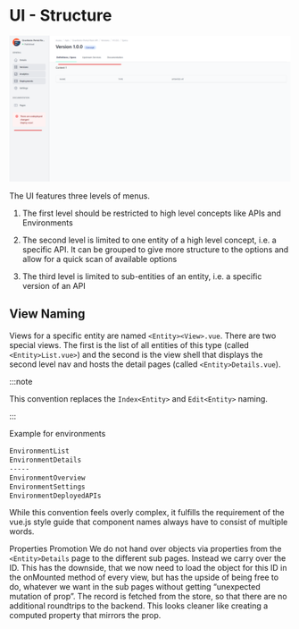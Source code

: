 # UI - Structure

<head>
  <meta name="guidename" content="API Management"/>
  <meta name="context" content="GUID-b541ba4d-2e52-487b-b0bc-bcee2bfd030d"/>
</head>

![General - UI Strcuture](../Images/img-cp-General_UI_structure.png)

The UI features three levels of menus. 

1. The first level should be restricted to high level concepts like APIs and Environments 

2. The second level is limited to one entity of a high level concept, i.e. a specific API. It can be grouped to give more structure to the options and allow for a quick scan of available options

3. The third level is limited to sub-entities of an entity, i.e. a specific version of an API

## View Naming

Views for a specific entity are named `<Entity><View>.vue`. There are two special views. The first is the list of all entities of this type (called `<Entity>List.vue>`) and the second is the view shell that displays the second level nav and hosts the detail pages (called `<Entity>Details.vue`). 

:::note

This convention replaces the `Index<Entity>` and `Edit<Entity>` naming.

:::

Example for environments


```
EnvironmentList
EnvironmentDetails
-----
EnvironmentOverview
EnvironmentSettings
EnvironmentDeployedAPIs
```

While this convention feels overly complex, it fulfills the requirement of the vue.js style guide that component names always have to consist of multiple words. 

Properties Promotion 
We do not hand over objects via properties from the `<Entity>Details` page to the different sub pages. Instead we carry over the ID. This has the downside, that we now need to load the object for this ID in the onMounted method of every view, but has the upside of being free to do, whatever we want in the sub pages without getting “unexpected mutation of prop”. The record is fetched from the store, so that there are no additional roundtrips to the backend. This looks cleaner like creating a computed property that mirrors the prop. 

 
